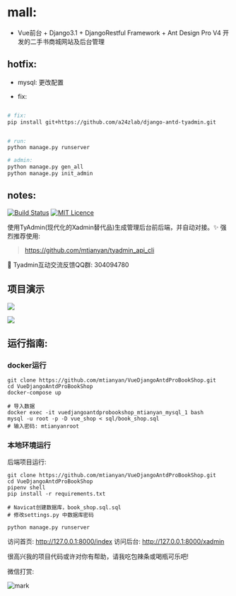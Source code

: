 # mall:


- Vue前台 +  Django3.1 + DjangoRestful Framework + Ant Design Pro V4 开发的二手书商城网站及后台管理


## hotfix:

- mysql: 更改配置

- fix:

```bash

# fix:
pip install git+https://github.com/a24zlab/django-antd-tyadmin.git


# run:
python manage.py runserver

# admin:
python manage.py gen_all
python manage.py init_admin


```



## notes:



[![Build Status](https://travis-ci.org/mtianyan/hexoBlog-Github.svg?branch=master)](https://travis-ci.org/mtianyan/hexoBlog-Github)
[![MIT Licence](https://badges.frapsoft.com/os/mit/mit.svg?v=103)](https://opensource.org/licenses/mit-license.php)

使用TyAdmin(现代化的Xadmin替代品)生成管理后台前后端，并自动对接。✨ 强烈推荐使用:

>https://github.com/mtianyan/tyadmin_api_cli

📨 Tyadmin互动交流反馈QQ群: 304094780

## 项目演示

![](http://cdn.pic.mtianyan.cn/blog_img/20201204231519.png)

![](http://cdn.pic.mtianyan.cn/blog_img/20201204231446.png)

## 运行指南:

### docker运行

```
git clone https://github.com/mtianyan/VueDjangoAntdProBookShop.git
cd VueDjangoAntdProBookShop
docker-compose up

# 导入数据
docker exec -it vuedjangoantdprobookshop_mtianyan_mysql_1 bash
mysql -u root -p -D vue_shop < sql/book_shop.sql
# 输入密码: mtianyanroot
```

### 本地环境运行

后端项目运行:

```
git clone https://github.com/mtianyan/VueDjangoAntdProBookShop.git
cd VueDjangoAntdProBookShop
pipenv shell
pip install -r requirements.txt

# Navicat创建数据库，book_shop.sql.sql
# 修改settings.py 中数据库密码

python manage.py runserver
```

访问首页: http://127.0.0.1:8000/index
访问后台: http://127.0.0.1:8000/xadmin


很高兴我的项目代码或许对你有帮助，请我吃包辣条或喝瓶可乐吧!

微信打赏:

![mark](http://myphoto.mtianyan.cn/blog/180302/i52eHgilfD.png?imageslim)